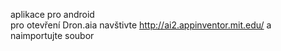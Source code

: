 aplikace pro android  
pro otevření Dron.aia navštivte http://ai2.appinventor.mit.edu/ a naimportujte soubor
